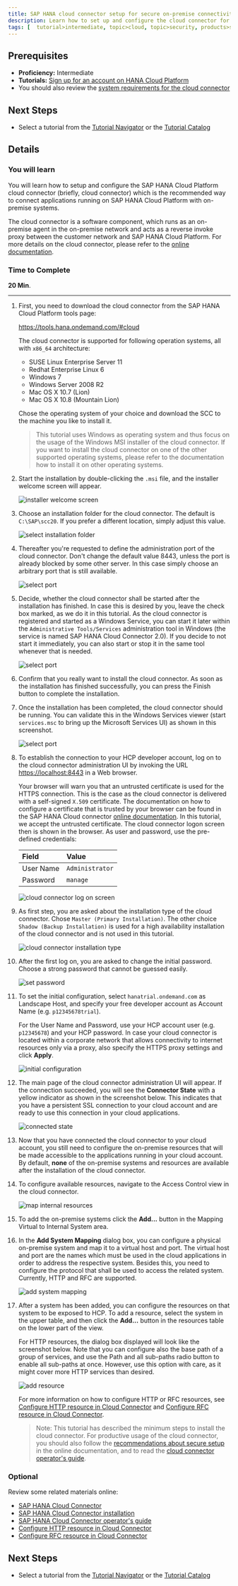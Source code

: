 ```yaml
---
title: SAP HANA cloud connector setup for secure on-premise connectivity
description: Learn how to set up and configure the cloud connector for SAP HANA Cloud Platform
tags: [  tutorial>intermediate, topic>cloud, topic>security, products>sap-hana-cloud-platform, products>cloud-connector-for-sap-hana-cloud-platform ]
---
```

## Prerequisites  
 - **Proficiency:** Intermediate
 - **Tutorials:** [Sign up for an account on HANA Cloud Platform](http://go.sap.com/developer/tutorials/hcp-create-trial-account.html)
 - You should also review the [system requirements for the cloud connector](https://help.hana.ondemand.com/help/frameset.htm?e23f776e4d594fdbaeeb1196d47bbcc0)


## Next Steps
 - Select a tutorial from the [Tutorial Navigator](http://go.sap.com/developer/tutorial-navigator.html) or the [Tutorial Catalog](http://go.sap.com/developer/tutorials.html)

## Details
### You will learn  
You will learn how to setup and configure the SAP HANA Cloud Platform cloud connector (briefly, cloud connector) which is the recommended way to connect applications running on SAP HANA Cloud Platform with on-premise systems.

The cloud connector is a software component, which runs as an on-premise agent in the on-premise network and acts as a reverse invoke proxy between the customer network and SAP HANA Cloud Platform. For more details on the cloud connector, please refer to the [online documentation](https://help.hana.ondemand.com/help/frameset.htm?e6c7616abb5710148cfcf3e75d96d596.html).


### Time to Complete
**20 Min**.

---

1. First, you need to download the cloud connector from the SAP HANA Cloud Platform tools page:

    <https://tools.hana.ondemand.com/#cloud>

    The cloud connector is supported for following operation systems, all with `x86_64` architecture:

    - SUSE Linux Enterprise Server 11
    - Redhat Enterprise Linux 6
    - Windows 7
    - Windows Server 2008 R2
    - Mac OS X 10.7 (Lion)
    - Mac OS X 10.8 (Mountain Lion)

    Chose the operating system of your choice and download the SCC to the machine you like to install it.

    > This tutorial uses Windows as operating system and thus focus on the usage of the Windows MSI installer of the cloud connector. If you want to install the cloud connector on one of the other supported operating systems, please refer to the documentation how to install it on other operating systems.


2. Start the installation by double-clicking the `.msi` file, and the installer welcome screen will appear.

    ![installer welcome screen](https://raw.githubusercontent.com/SAPDocuments/Tutorials/master/tutorials/hcp-cloud-connector-setup/con100-2-installer_started.png)

 
3. Choose an installation folder for the cloud connector. The default is `C:\SAP\scc20`. If you prefer a different location, simply adjust this value.

    ![select installation folder](https://raw.githubusercontent.com/SAPDocuments/Tutorials/master/tutorials/hcp-cloud-connector-setup/con100-3-installation_folder.png)


4. Thereafter you're requested to define the administration port of the cloud connector. Don't change the default value 8443, unless the port is already blocked by some other server. In this case simply choose an arbitrary port that is still available.

    ![select port](https://raw.githubusercontent.com/SAPDocuments/Tutorials/master/tutorials/hcp-cloud-connector-setup/con100-4-installation_port.png) 

5. Decide, whether the cloud connector shall be started after the installation has finished. In case this is desired by you, leave the check box marked, as we do it in this tutorial. As the cloud connector is registered and started as a Windows Service, you can start it later within the `Administrative Tools/Services` administration tool in Windows (the service is named SAP HANA Cloud Connector 2.0). If you decide to not start it immediately, you can also start or stop it in the same tool whenever that is needed.

    ![select port](https://raw.githubusercontent.com/SAPDocuments/Tutorials/master/tutorials/hcp-cloud-connector-setup/con100-5-installation_start_after_setup.png)

6. Confirm that you really want to install the cloud connector.  As soon as the installation has finished successfully, you can press the Finish button to complete the installation.

7. Once the installation has been completed, the cloud connector should be running. You can validate this in the Windows Services viewer (start `services.msc` to bring up the Microsoft Services UI) as shown in this screenshot.

    ![select port](https://raw.githubusercontent.com/SAPDocuments/Tutorials/master/tutorials/hcp-cloud-connector-setup/con100-7-installer_succeeded.png)

8. To establish the connection to your HCP developer account, log on to the cloud connector administration UI by invoking the URL <https://localhost:8443> in a Web browser. 

    Your browser will warn you that an untrusted certificate is used for the HTTPS connection. This is the case as the cloud connector is delivered with a self-signed `X.509` certificate. The documentation on how to configure a certificate that is trusted by your browser can be found in the SAP HANA Cloud connector [online documentation](https://help.hana.ondemand.com/help/frameset.htm?bcd5e113c9164ae8a443325692cd5b12.html). In this tutorial, we accept the untrusted certificate. The cloud connector logon screen then is shown in the browser. As user and password, use the pre-defined credentials:

    Field          | Value
    :------------- | :-------------
    User Name      | `Administrator`
    Password       | `manage`
    
    ![cloud connector log on screen](https://raw.githubusercontent.com/SAPDocuments/Tutorials/master/tutorials/hcp-cloud-connector-setup/con100-8-scc_logon.png)


9. As first step, you are asked about the installation type of the cloud connector. Chose `Master (Primary Installation)`. The other choice `Shadow (Backup Installation)` is used for a high availability installation of the cloud connector and is not used in this tutorial.

    ![cloud connector installation type](https://raw.githubusercontent.com/SAPDocuments/Tutorials/master/tutorials/hcp-cloud-connector-setup/con100-9-scc_master_shadow_wizard.png)


10. After the first log on, you are asked to change the initial password. Choose a strong password that cannot be guessed easily.

    ![set password](https://raw.githubusercontent.com/SAPDocuments/Tutorials/master/tutorials/hcp-cloud-connector-setup/con100-10-scc_change_password.png) 

11. To set the initial configuration, select `hanatrial.ondemand.com` as Landscape Host, and specify your free developer account as Account Name (e.g. `p12345678trial`).

    For the User Name and Password, use your HCP account user (e.g. `p12345678`) and your HCP password. In case your cloud connector is located within a corporate network that allows connectivity to internet resources only via a proxy, also specify the HTTPS proxy settings and click **Apply**.

    ![initial configuration](https://raw.githubusercontent.com/SAPDocuments/Tutorials/master/tutorials/hcp-cloud-connector-setup/con100-11-scc_connect_to_cloud.png)
    
12. The main page of the cloud connector administration UI will appear. If the connection succeeded, you will see the **Connector State** with a yellow indicator as shown in the screenshot below. This indicates that you have a persistent SSL connection to your cloud account and are ready to use this connection in your cloud applications.

    ![connected state](https://raw.githubusercontent.com/SAPDocuments/Tutorials/master/tutorials/hcp-cloud-connector-setup/con100-12-scc_is_connected.png)

13. Now that you have connected the cloud connector to your cloud account, you still need to configure the on-premise resources that will be made accessible to the applications running in your cloud account. By default, **none** of the on-premise systems and resources are available after the installation of the cloud connector.


14. To configure available resources, navigate to the Access Control view in the cloud connector.

    ![map internal resources](https://raw.githubusercontent.com/SAPDocuments/Tutorials/master/tutorials/hcp-cloud-connector-setup/con100-14-scc_add_system_mapping.png)
    
15. To add the on-premise systems click the **Add...** button in the Mapping Virtual to Internal System area. 

16. In the **Add System Mapping** dialog box, you can configure a physical on-premise system and map it to a virtual host and port. The virtual host and port are the names which must be used in the cloud applications in order to address the respective system. Besides this, you need to configure the protocol that shall be used to access the related system. Currently, HTTP and RFC are supported.

    ![add system mapping](https://raw.githubusercontent.com/SAPDocuments/Tutorials/master/tutorials/hcp-cloud-connector-setup/con100-16-scc_add_system_mapping.png)

17. After a system has been added, you can configure the resources on that system to be exposed to HCP. To add a resource, select the system in the upper table, and then click the **Add...** button in the resources table on the lower part of the view. 

    For HTTP resources, the dialog box displayed will look like the screenshot below. Note that you can configure also the base path of a group of services, and use the Path and all sub-paths radio button to enable all sub-paths at once. However, use this option with care, as it might cover more HTTP services than desired.

    ![add resource](https://raw.githubusercontent.com/SAPDocuments/Tutorials/master/tutorials/hcp-cloud-connector-setup/con100-17-scc_add_resource.png)
    
    For more information on how to configure HTTP or RFC resources, see [Configure HTTP resource in Cloud Connector](https://help.hana.ondemand.com/help/frameset.htm?e7d4927dbb571014af7ef6ebd6cc3511.html) and [Configure RFC resource in Cloud Connector](https://help.hana.ondemand.com/help/frameset.htm?ca5868997e48468395cf0ca4882f5783.html).


    > Note: This tutorial has described the minimum steps to install the cloud connector. For productive usage of the cloud connector, you should also follow the [recommendations about secure setup](https://help.hana.ondemand.com/help/frameset.htm?e7ea82a4bb571014a4ceb61cb7e3d31f.html) in the online documentation, and to read the [cloud connector operator's guide](https://help.hana.ondemand.com/help/frameset.htm?1e862dd6985a48ca9f15ffc8342838c4.html).

### Optional

Review some related materials online:

 - [SAP HANA Cloud Connector](https://help.hana.ondemand.com/help/frameset.htm?e6c7616abb5710148cfcf3e75d96d596.html)
 - [SAP HANA Cloud Connector installation](https://help.hana.ondemand.com/help/frameset.htm?57ae3d62f63440f7952e57bfcef948d3.html)
 - [SAP HANA Cloud Connector operator's guide](https://help.hana.ondemand.com/help/frameset.htm?1e862dd6985a48ca9f15ffc8342838c4.html)
 - [Configure HTTP resource in Cloud Connector](https://help.hana.ondemand.com/help/frameset.htm?e7d4927dbb571014af7ef6ebd6cc3511.html)
 - [Configure RFC resource in Cloud Connector](https://help.hana.ondemand.com/help/frameset.htm?ca5868997e48468395cf0ca4882f5783.html)

## Next Steps
 - Select a tutorial from the [Tutorial Navigator](http://go.sap.com/developer/tutorial-navigator.html) or the [Tutorial Catalog](http://go.sap.com/developer/tutorials.html)
